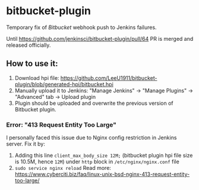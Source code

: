 bitbucket-plugin
================

Temporary fix of *Bitbucket* webhook push to Jenkins failures.

Until https://github.com/jenkinsci/bitbucket-plugin/pull/64 PR is merged and released officially.

## How to use it:
1. Download hpi file: https://github.com/LeeU1911/bitbucket-plugin/blob/generated-hpi/bitbucket.hpi
2. Manually upload it to Jenkins: "Manage Jenkins" -> "Manage Plugins" -> "Advanced" tab -> Upload plugin
3. Plugin should be uploaded and overwrite the previous version of Bitbucket plugin. 

### Error: "413 Request Entity Too Large" 
I personally faced this issue due to Nginx config restriction in Jenkins server.
Fix it by:
1. Adding this line `client_max_body_size 12M;` (bitbucket plugin hpi file size is 10.5M, hence `12M`) under `http` block in `/etc/nginx/nginx.conf` file
2. `sudo service nginx reload`
Read more: https://www.cyberciti.biz/faq/linux-unix-bsd-nginx-413-request-entity-too-large/
